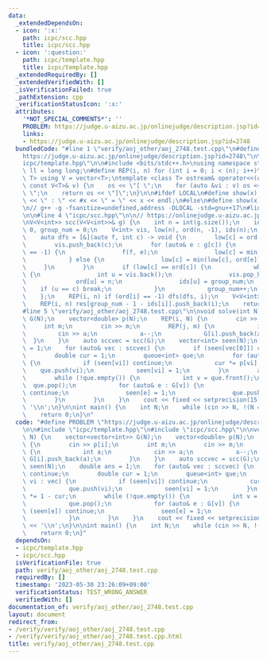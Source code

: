 ```yaml
---
data:
  _extendedDependsOn:
  - icon: ':x:'
    path: icpc/scc.hpp
    title: icpc/scc.hpp
  - icon: ':question:'
    path: icpc/template.hpp
    title: icpc/template.hpp
  _extendedRequiredBy: []
  _extendedVerifiedWith: []
  _isVerificationFailed: true
  _pathExtension: cpp
  _verificationStatusIcon: ':x:'
  attributes:
    '*NOT_SPECIAL_COMMENTS*': ''
    PROBLEM: https://judge.u-aizu.ac.jp/onlinejudge/description.jsp?id=2748
    links:
    - https://judge.u-aizu.ac.jp/onlinejudge/description.jsp?id=2748
  bundledCode: "#line 1 \"verify/aoj_other/aoj_2748.test.cpp\"\n#define PROBLEM \"\
    https://judge.u-aizu.ac.jp/onlinejudge/description.jsp?id=2748\"\n\n#line 2 \"\
    icpc/template.hpp\"\n\n#include <bits/stdc++.h>\nusing namespace std;\n\nusing\
    \ ll = long long;\n#define REP(i, n) for (int i = 0; i < (n); i++)\ntemplate <class\
    \ T> using V = vector<T>;\ntemplate <class T> ostream& operator<<(ostream &os,\
    \ const V<T>& v) {\n    os << \"[ \";\n    for (auto &vi : v) os << vi << \",\
    \ \";\n    return os << \"]\";\n}\n\n#ifdef LOCAL\n#define show(x) cerr << __LINE__\
    \ << \" : \" << #x << \" = \" << x << endl;\n#else\n#define show(x) true\n#endif\n\
    \n// g++ -g -fsanitize=undefined,address -DLOCAL -std=gnu++17\n#line 2 \"icpc/scc.hpp\"\
    \n\n#line 4 \"icpc/scc.hpp\"\n\n// https://onlinejudge.u-aizu.ac.jp/problems/2748\n\
    \nV<V<int>> scc(V<V<int>>& g) {\n    int n = int(g.size());\n    int now_ord =\
    \ 0, group_num = 0;\n    V<int> vis, low(n), ord(n, -1), ids(n);\n    vis.reserve(n);\n\
    \    auto dfs = [&](auto f, int c) -> void {\n        low[c] = ord[c] = now_ord++;\n\
    \        vis.push_back(c);\n        for (auto& e : g[c]) {\n            if (ord[e]\
    \ == -1) {\n                f(f, e);\n                low[c] = min(low[c], low[e]);\n\
    \            } else {\n                low[c] = min(low[c], ord[e]);\n       \
    \     }\n        }\n        if (low[c] == ord[c]) {\n            while (true)\
    \ {\n                int u = vis.back();\n                vis.pop_back();\n  \
    \              ord[u] = n;\n                ids[u] = group_num;\n            \
    \    if (u == c) break;\n            }\n            group_num++;\n        }\n\
    \    };\n    REP(i, n) if (ord[i] == -1) dfs(dfs, i);\n    V<V<int>> res(group_num);\n\
    \    REP(i, n) res[group_num - 1 - ids[i]].push_back(i);\n    return res;\n}\n\
    #line 5 \"verify/aoj_other/aoj_2748.test.cpp\"\n\nvoid solve(int N) {\n    vector<vector<int>>\
    \ G(N);\n    vector<double> p(N);\n    REP(i, N) {\n        cin >> p[i];\n   \
    \     int m;\n        cin >> m;\n        REP(j, m) {\n            int a;\n   \
    \         cin >> a;\n            a--;\n            G[i].push_back(a);\n      \
    \  }\n    }\n    auto sccvec = scc(G);\n    vector<int> seen(N);\n    double ans\
    \ = 1;\n    for (auto& vec : sccvec) {\n        if (seen[vec[0]]) continue;\n\
    \        double cur = 1;\n        queue<int> que;\n        for (auto& vi : vec)\
    \ {\n            if (seen[vi]) continue;\n            cur *= p[vi];\n        \
    \    que.push(vi);\n            seen[vi] = 1;\n        }\n        ans *= 1 - cur;\n\
    \        while (!que.empty()) {\n            int v = que.front();\n          \
    \  que.pop();\n            for (auto& e : G[v]) {\n                if (seen[e])\
    \ continue;\n                seen[e] = 1;\n                que.push(e);\n    \
    \        }\n        }\n    }\n    cout << fixed << setprecision(15) << ans <<\
    \ '\\n';\n}\n\nint main() {\n    int N;\n    while (cin >> N, !(N == 0)) solve(N);\n\
    \    return 0;\n}\n"
  code: "#define PROBLEM \"https://judge.u-aizu.ac.jp/onlinejudge/description.jsp?id=2748\"\
    \n\n#include \"icpc/template.hpp\"\n#include \"icpc/scc.hpp\"\n\nvoid solve(int\
    \ N) {\n    vector<vector<int>> G(N);\n    vector<double> p(N);\n    REP(i, N)\
    \ {\n        cin >> p[i];\n        int m;\n        cin >> m;\n        REP(j, m)\
    \ {\n            int a;\n            cin >> a;\n            a--;\n           \
    \ G[i].push_back(a);\n        }\n    }\n    auto sccvec = scc(G);\n    vector<int>\
    \ seen(N);\n    double ans = 1;\n    for (auto& vec : sccvec) {\n        if (seen[vec[0]])\
    \ continue;\n        double cur = 1;\n        queue<int> que;\n        for (auto&\
    \ vi : vec) {\n            if (seen[vi]) continue;\n            cur *= p[vi];\n\
    \            que.push(vi);\n            seen[vi] = 1;\n        }\n        ans\
    \ *= 1 - cur;\n        while (!que.empty()) {\n            int v = que.front();\n\
    \            que.pop();\n            for (auto& e : G[v]) {\n                if\
    \ (seen[e]) continue;\n                seen[e] = 1;\n                que.push(e);\n\
    \            }\n        }\n    }\n    cout << fixed << setprecision(15) << ans\
    \ << '\\n';\n}\n\nint main() {\n    int N;\n    while (cin >> N, !(N == 0)) solve(N);\n\
    \    return 0;\n}"
  dependsOn:
  - icpc/template.hpp
  - icpc/scc.hpp
  isVerificationFile: true
  path: verify/aoj_other/aoj_2748.test.cpp
  requiredBy: []
  timestamp: '2023-05-30 23:26:09+09:00'
  verificationStatus: TEST_WRONG_ANSWER
  verifiedWith: []
documentation_of: verify/aoj_other/aoj_2748.test.cpp
layout: document
redirect_from:
- /verify/verify/aoj_other/aoj_2748.test.cpp
- /verify/verify/aoj_other/aoj_2748.test.cpp.html
title: verify/aoj_other/aoj_2748.test.cpp
---
```

